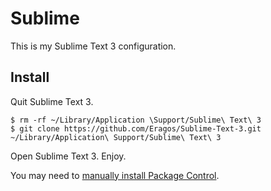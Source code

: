 # Sublime

This is my Sublime Text 3 configuration.

## Install

Quit Sublime Text 3.

    $ rm -rf ~/Library/Application \Support/Sublime\ Text\ 3
    $ git clone https://github.com/Eragos/Sublime-Text-3.git ~/Library/Application\ Support/Sublime\ Text\ 3

Open Sublime Text 3. Enjoy.

You may need to [manually install Package Control](https://sublime.wbond.net/installation).
